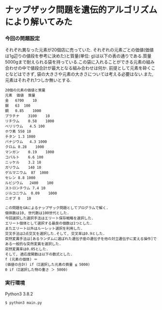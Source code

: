 # ナップザック問題を遺伝的アルゴリズムにより解いてみた

### 今回の問題設定

それぞれ異なった元素が20個店に売っていた. それぞれの元素ごとの価値(価値は1g辺りの値段を参考に決めた)と質量(単位: g)は以下の表の通りである.質量5000gまで耐えられる袋を持っている.この袋に入れることができる元素の組み合わせの中で値段合計が最大となる組み合わせは何か.
前提として元素を砕くことなどはできず, 袋の大きさや元素の大きさについては考える必要はない.また, 元素はそれぞれ1つしか無いとする.


```csv
20個の元素の価値と質量
元素	価値	質量
金	6700	10
銀	63	100
銅	0.85	1000
プラチナ	3100	10
リチウム	0.58	1000
ベリリウム	4.5	100
ホウ素	550	10
チタン	1.3	1000
バナジウム	4.3	1000
クロム	0.28	1000
マンガン	0.19	1000
コバルト	6.6	100
ニッケル	3.2	10
ガリウム	140	10
ゲルマニウム	87	1000
セレン	8.8	1000
ルビジウム	2400	100
ストロンチウム	7.4	10
ジルコニウム	0.09	1000
ニオブ	8	10
```

```
この問題をGAによるナップザック問題としてプログラムで解く.
個体数は10, 世代数は100世代とした.
今回選択した選択手法はエリート保存戦略を選択した.
エリート個体として選択する最良の個数は1つとした.
またエリート以外はルーレット選択を利用した.
交叉手法は2点交叉を選択した.そして, 交叉率は0.9とした.
突然変異手法は[あるランダムに選ばれた遺伝子座の遺伝子を他の対立遺伝子に変える操作]である一般的な突然変異を選択した.
突然変異率は0.05とした.
そして, 適応度関数は以下の数式とした.
f (元素の個体) ＝ 
(価値の合計) if (Σ選択した元素の質量 ≦ 5000)
0 if (Σ選択した物の重さ ＞ 5000)
```

### 実行環境
Python3 3.8.2
```
$ python3 main.py
```
